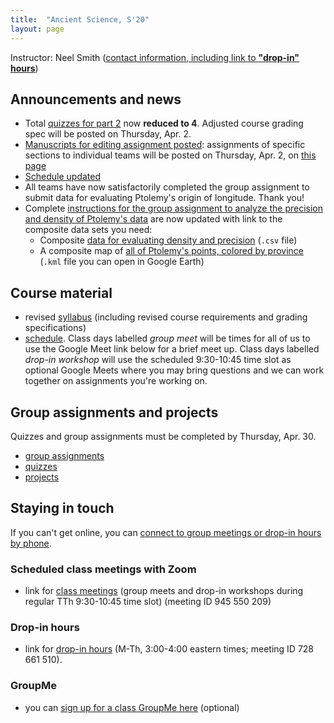 ```yaml
---
title:  "Ancient Science, S'20"
layout: page
---
```



Instructor: Neel Smith ([contact information, including link to **"drop-in" hours**](http://neelsmith.info/holycross/contact/))


## Announcements and news


- Total [quizzes for part 2](quizzes/) now **reduced to 4**.  Adjusted course grading spec will be posted on Thursday, Apr. 2.
- [Manuscripts for editing assignment posted](labs/editing/):  assignments of specific sections to individual teams will be posted on Thursday, Apr. 2, on [this page](labs/editing/assignments/)
- [Schedule updated](schedule/)
- All teams have now satisfactorily completed the group assignment to submit data for evaluating Ptolemy's origin of longitude. Thank you!
- Complete [instructions for the group assignment to analyze the precision and density of Ptolemy's data](labs/ptolemy-geo/precision/) are now updated with link to the composite data sets you need:
    - Composite [data for evaluating density and precision](data/provinces-valid-geo-density-precision.csv) (`.csv` file)
    - A composite map of [all of Ptolemy's points, colored by province](data/ptolemy-provinces.kml) (`.kml` file you can open in Google Earth)

## Course material

- revised [syllabus](syllabus/) (including revised course requirements and grading specifications)
- [schedule](schedule/).  Class days labelled *group meet* will be times for all of us to use the Google Meet link below for a brief meet up.  Class days labelled *drop-in workshop* will use the scheduled 9:30-10:45 time slot as optional Google Meets where you may bring questions and we can work together on assignments you're working on.


## Group assignments and projects

Quizzes and group assignments must be completed by Thursday, Apr. 30.

- [group assignments](labs/)
- [quizzes](quizzes/)
- [projects](projects/)



## Staying in touch

If you can't get online, you can [connect to group meetings or drop-in hours by phone](phone-option/).


### Scheduled class meetings with Zoom

-  link for [class meetings](https://holycross.zoom.us/j/945550209) (group meets and drop-in workshops during regular TTh 9:30-10:45 time slot) (meeting ID 945 550 209)


### Drop-in hours

-  link for [drop-in hours](https://holycross.zoom.us/j/728661510) (M-Th, 3:00-4:00 eastern times; meeting ID 728 661 510).  



### GroupMe

- you can [sign up for a class GroupMe here](https://groupme.com/join_group/58684193/ICdBp5hx) (optional)
